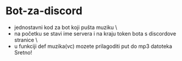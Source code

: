 # Bot-za-discord 
- jednostavni kod za bot koji pušta muziku \
- na početku se stavi ime servera i na kraju token bota s discordove stranice \
- u funkciji def muzika(vc) mozete prilagoditi put do mp3 datoteka \
Sretno!
